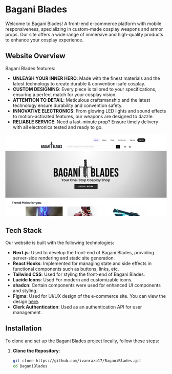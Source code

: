 # Bagani Blades

Welcome to Bagani Blades! A front-end e-commerce platform with mobile responsiveness, specializing in custom-made cosplay weapons and armor props. Our site offers a wide range of immersive and high-quality products to enhance your cosplay experience.

## Website Overview

Bagani Blades features:
- **UNLEASH YOUR INNER HERO**: Made with the finest materials and the latest technology to create durable & convention-safe cosplay.
- **CUSTOM DESIGNING**: Every piece is tailored to your specifications, ensuring a perfect match for your cosplay vision.
- **ATTENTION TO DETAIL**: Meticulous craftsmanship and the latest technology ensure durability and convention safety.
- **INNOVATIVE ELECTRONICS**: From glowing LED lights and sound effects to motion-activated features, our weapons are designed to dazzle.
- **RELIABLE SERVICE**: Need a last-minute prop? Ensure timely delivery with all electronics tested and ready to go.

![Website Thumbnail](/public/thumbnails/thumbnails.PNG)

## Tech Stack

Our website is built with the following technologies:

- **Next.js**: Used to develop the front-end of Bagani Blades, providing server-side rendering and static site generation.
- **React Hooks**: Implemented for managing state and side effects in functional components such as buttons, links, etc.
- **Tailwind CSS**: Used for styling the front-end of Bagani Blades.
- **Lucide Icons**: Used For modern and customizable icons.
- **shadcn**: Certain components were used for enhanced UI components and styling.
- **Figma**: Used for UI/UX design of the e-commerce site. You can view the design [here](https://figmashort.link/dTJ8Ak).
- **Clerk Authentication**: Used as an authentication API for user management.

## Installation

To clone and set up the Bagani Blades project locally, follow these steps:

1. **Clone the Repository**:

   ```bash
   git clone https://github.com/ivanrazo17/BaganiBlades.git
   cd BaganiBlades

